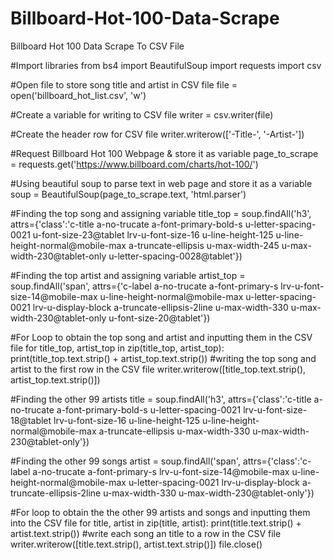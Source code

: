 # Billboard-Hot-100-Data-Scrape
Billboard Hot 100 Data Scrape To CSV File

#Import libraries
from bs4 import BeautifulSoup
import requests
import csv

#Open file to store song title and artist in CSV file
file = open('billboard_hot_list.csv', 'w')

#Create a variable for writing to CSV file
writer = csv.writer(file)

#Create the header row for CSV file
writer.writerow(['-Title-', '-Artist-'])

#Request Billboard Hot 100 Webpage & store it as variable
page_to_scrape = requests.get('https://www.billboard.com/charts/hot-100/')

#Using beautiful soup to parse text in web page and store it as a variable
soup = BeautifulSoup(page_to_scrape.text, 'html.parser')

#Finding the top song and assigning variable
title_top = soup.findAll('h3', attrs={'class':'c-title a-no-trucate a-font-primary-bold-s u-letter-spacing-0021 u-font-size-23@tablet lrv-u-font-size-16 u-line-height-125 u-line-height-normal@mobile-max a-truncate-ellipsis u-max-width-245 u-max-width-230@tablet-only u-letter-spacing-0028@tablet'})

#Finding the top artist and assigning variable
artist_top = soup.findAll('span', attrs={'c-label a-no-trucate a-font-primary-s lrv-u-font-size-14@mobile-max u-line-height-normal@mobile-max u-letter-spacing-0021 lrv-u-display-block a-truncate-ellipsis-2line u-max-width-330 u-max-width-230@tablet-only u-font-size-20@tablet'})

#For Loop to obtain the top song and artist and inputting them in the CSV file
for title_top, artist_top in zip(title_top, artist_top):
    print(title_top.text.strip() + artist_top.text.strip())
    #writing the top song and artist to the first row in the CSV file
    writer.writerow([title_top.text.strip(), artist_top.text.strip()])

#Finding the other 99 artists
title = soup.findAll('h3', attrs={'class':'c-title a-no-trucate a-font-primary-bold-s u-letter-spacing-0021 lrv-u-font-size-18@tablet lrv-u-font-size-16 u-line-height-125 u-line-height-normal@mobile-max a-truncate-ellipsis u-max-width-330 u-max-width-230@tablet-only'})

#Finding the other 99  songs
artist = soup.findAll('span', attrs={'class':'c-label a-no-trucate a-font-primary-s lrv-u-font-size-14@mobile-max u-line-height-normal@mobile-max u-letter-spacing-0021 lrv-u-display-block a-truncate-ellipsis-2line u-max-width-330 u-max-width-230@tablet-only'})

#For loop to obtain the the other 99 artists and songs and inputting them into the CSV file
for title, artist in zip(title, artist):
    print(title.text.strip() + artist.text.strip())
    #write each song an title to a row in the CSV file
    writer.writerow([title.text.strip(), artist.text.strip()])
file.close()
